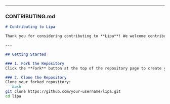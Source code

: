 
---

### **CONTRIBUTING.md**  

```markdown
# Contributing to Lipa  

Thank you for considering contributing to **Lipa**! We welcome contributions to improve the package, fix issues, and add new features. This guide outlines how to get started and the best practices for contributing.

---

## Getting Started  

### 1. Fork the Repository  
Click the **Fork** button at the top of the repository page to create your copy of the project.

### 2. Clone the Repository  
Clone your forked repository:  
```bash
git clone https://github.com/your-username/lipa.git
cd lipa
